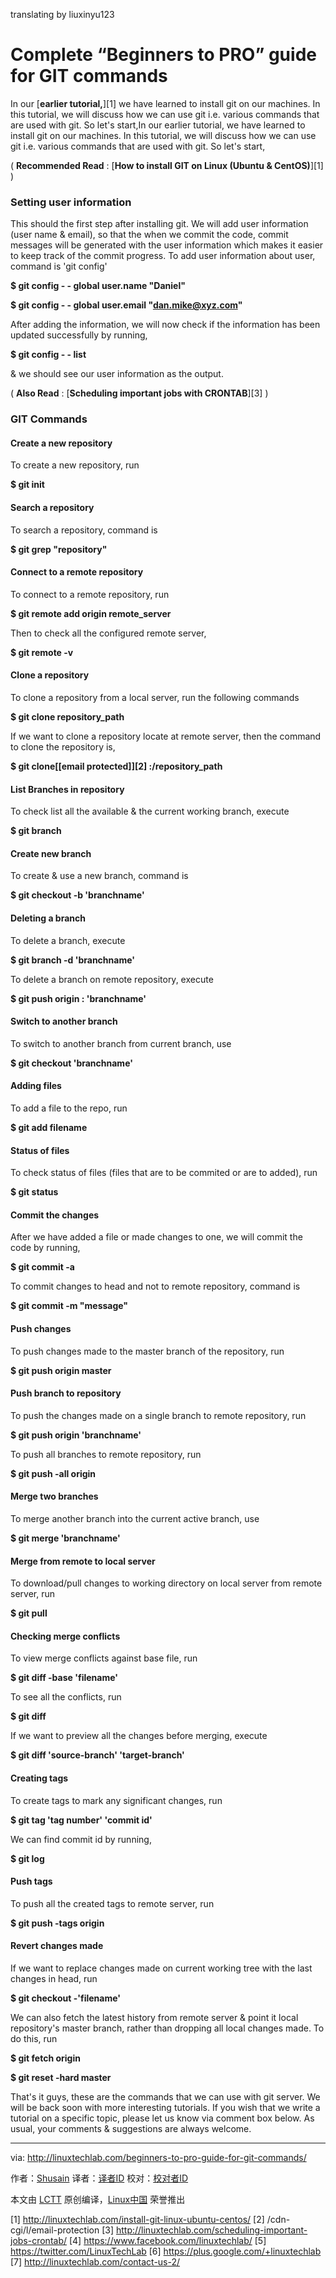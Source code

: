 translating by liuxinyu123    

Complete “Beginners to PRO” guide for GIT commands
======
In our [**earlier tutorial,**][1] we have learned to install git on our machines. In this tutorial, we will discuss  how we can use git i.e. various commands that are used with git. So let's start,In our earlier tutorial, we have learned to install git on our machines. In this tutorial, we will discuss  how we can use git i.e. various commands that are used with git. So let's start,

( **Recommended Read** : [**How to install GIT on Linux (Ubuntu & CentOS)**][1] )

### Setting user information

This should the first step after installing git. We will add user information (user name & email), so that the when we commit the code, commit messages will be generated with the user information which makes it easier to keep track of the commit progress. To add user information about user, command is 'git config'

 **$ git config - - global user.name "Daniel"**

 **$ git config - - global user.email "dan.mike@xyz.com"**

After adding the information, we will now check if the information has been updated successfully by running,

 **$ git config - - list**

& we should see our user information as the output.

( **Also Read** : [**Scheduling important jobs with CRONTAB**][3] )

### GIT Commands

#### Create a new repository

To create a new repository, run

 **$ git init**


#### Search a repository

To search a repository, command is

 **$ git grep "repository"**


#### Connect to a remote repository

To connect to a remote repository, run

 **$ git remote add origin remote_server**

Then to check all the configured remote server,

 **$ git remote -v**


#### Clone a repository

To clone a repository from a local server, run the following commands

 **$ git clone repository_path**

If we want to clone a repository locate at remote server, then the command to clone the repository is,

 **$ git clone[[email protected]][2] :/repository_path**


#### List Branches in repository

To check list all the available & the current working branch, execute

 **$ git branch**


#### Create new branch

To create & use a new branch, command is

 **$ git checkout -b 'branchname'**


#### Deleting a branch

To delete a branch, execute

 **$ git branch -d 'branchname'**

To delete a branch on remote repository, execute

 **$ git push origin : 'branchname'**


#### Switch to another branch

To switch to another branch from current branch, use

 **$ git checkout 'branchname'**


#### Adding files

To add a file to the repo, run

 **$ git add filename**


#### Status of files

To check status of files (files that are to be commited or are to added), run

 **$ git status**


#### Commit the changes

After we have added a file or made changes to one, we will commit the code by running,

 **$ git commit -a**

To commit changes to head and not to remote repository, command is

 **$ git commit -m "message"**


#### Push changes

To push changes made to the master branch of the repository, run

 **$ git push origin master**


#### Push branch to repository

To push the changes made on a single branch to remote repository, run

 **$ git push origin 'branchname'**

To push all branches to remote repository, run

 **$ git push -all origin**


#### Merge two branches

To merge another branch into the current active branch, use

 **$ git merge 'branchname'**


#### Merge from remote to local server

To download/pull changes to working directory on local server from remote server, run

 **$ git pull**


#### Checking merge conflicts

To view merge conflicts against base file, run

 **$ git diff -base 'filename'**

To see all the conflicts, run

 **$ git diff**

If we want to preview all the changes before merging, execute

 **$ git diff 'source-branch' 'target-branch'**


#### Creating tags

To create tags to mark any significant changes, run

 **$ git tag 'tag number' 'commit id'**

We can find commit id by running,

 **$ git log**


#### Push tags

To push all the created tags to remote server, run

 **$ git push -tags origin**


#### Revert changes made

If we want to replace changes made on current working tree with the last changes in head, run

 **$ git checkout -'filename'**

We can also fetch the latest history from remote server & point it local repository's master branch, rather than dropping  all local changes made. To do this, run

 **$ git fetch origin**

 **$ git reset -hard master**

That's it guys, these are the commands that we can use with git server. We will be back soon with more interesting tutorials. If you wish that we write a tutorial on a specific topic, please let us know via comment box below. As usual, your comments & suggestions are always welcome.


--------------------------------------------------------------------------------

via: http://linuxtechlab.com/beginners-to-pro-guide-for-git-commands/

作者：[Shusain][a]
译者：[译者ID](https://github.com/译者ID)
校对：[校对者ID](https://github.com/校对者ID)

本文由 [LCTT](https://github.com/LCTT/TranslateProject) 原创编译，[Linux中国](https://linux.cn/) 荣誉推出

[a]:http://linuxtechlab.com/author/shsuain/
[1] http://linuxtechlab.com/install-git-linux-ubuntu-centos/
[2] /cdn-cgi/l/email-protection
[3] http://linuxtechlab.com/scheduling-important-jobs-crontab/
[4] https://www.facebook.com/linuxtechlab/
[5] https://twitter.com/LinuxTechLab
[6] https://plus.google.com/+linuxtechlab
[7] http://linuxtechlab.com/contact-us-2/
